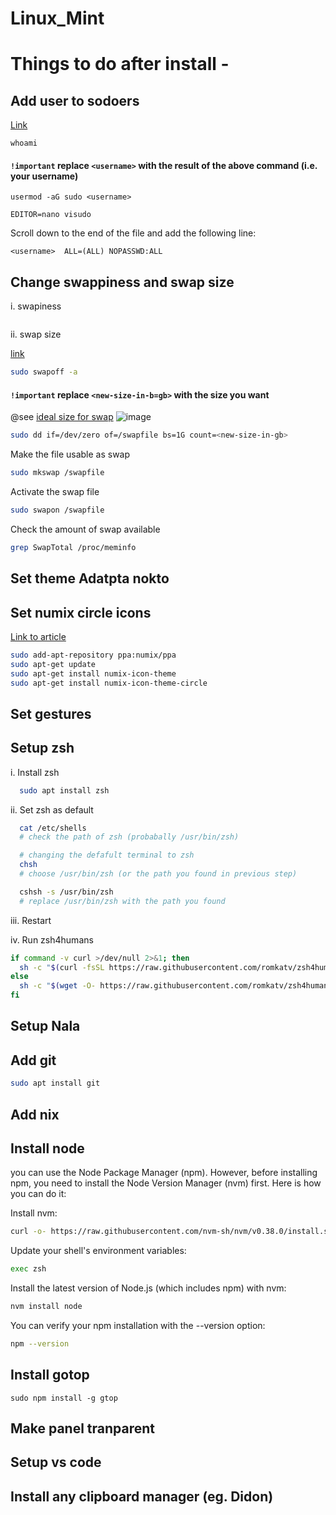 # Linux_Mint

# Things to do after install -

## Add user to sodoers

[Link](https://linuxize.com/post/how-to-add-user-to-sudoers-in-ubuntu/)

```
whoami
```
#### **`!important`** replace `<username>` with the result of the above command (i.e. your username)

```
usermod -aG sudo <username>
```

```
EDITOR=nano visudo
```

Scroll down to the end of the file and add the following line:

```
<username>  ALL=(ALL) NOPASSWD:ALL
```


## Change swappiness and swap size

i. swapiness
```

```
ii. swap size

[link](https://arcolinux.com/how-to-increase-the-size-of-your-swapfile/)

```.sh
sudo swapoff -a
```

#### **`!important`** replace `<new-size-in-b=gb>` with the size you want

@see [ideal size for swap](https://arcolinux.com/how-to-increase-the-size-of-your-swapfile/)
![image](https://github.com/Ayush-kathayat/Linux_Mint/assets/110550492/e1666675-3de9-4943-8919-fced0abf7ce8)

```.sh
sudo dd if=/dev/zero of=/swapfile bs=1G count=<new-size-in-gb>
```

Make the file usable as swap
```.sh
sudo mkswap /swapfile
```

Activate the swap file
```.sh
sudo swapon /swapfile
```

Check the amount of swap available
```.sh
grep SwapTotal /proc/meminfo
```


## Set theme Adatpta nokto
## Set numix circle icons

[Link to article](https://www.ubuntupit.com/install-numix-circle-icon-theme-ubuntu-linux-mint-fedora-desktop-environment/)

```.sh
sudo add-apt-repository ppa:numix/ppa
sudo apt-get update
sudo apt-get install numix-icon-theme
sudo apt-get install numix-icon-theme-circle
```

## Set gestures


## Setup zsh

i. Install zsh
```.sh
  sudo apt install zsh
```
ii. Set zsh as default 
```.sh
  cat /etc/shells
  # check the path of zsh (probabally /usr/bin/zsh) 

  # changing the defafult terminal to zsh
  chsh
  # choose /usr/bin/zsh (or the path you found in previous step)

  cshsh -s /usr/bin/zsh
  # replace /usr/bin/zsh with the path you found
```
iii. Restart

iv. Run zsh4humans
```.sh
if command -v curl >/dev/null 2>&1; then
  sh -c "$(curl -fsSL https://raw.githubusercontent.com/romkatv/zsh4humans/v5/install)"
else
  sh -c "$(wget -O- https://raw.githubusercontent.com/romkatv/zsh4humans/v5/install)"
fi
```
## Setup Nala

## Add git

```.sh
sudo apt install git
```

## Add nix

## Install node
 you can use the Node Package Manager (npm). However, before installing npm, you need to install the Node Version Manager (nvm) first. Here is how you can do it:

Install nvm:
```.sh
curl -o- https://raw.githubusercontent.com/nvm-sh/nvm/v0.38.0/install.sh | zsh
```

Update your shell's environment variables:

```.sh
exec zsh
```

Install the latest version of Node.js (which includes npm) with nvm:

```.sh
nvm install node
```

You can verify your npm installation with the --version option:

```.sh
npm --version
```

## Install gotop

```
sudo npm install -g gtop
```

## Make panel tranparent

## Setup vs code

## Install any clipboard manager (eg. Didon)



